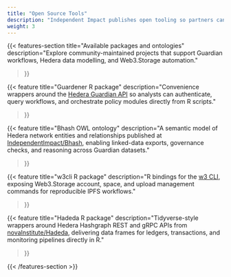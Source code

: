 ```yaml
---
title: "Open Source Tools"
description: "Independent Impact publishes open tooling so partners can build and integrate faster."
weight: 3
---
```


{{< features-section
    title="Available packages and ontologies"
    description="Explore community-maintained projects that support Guardian workflows, Hedera data modelling, and Web3.Storage automation."
>}}

{{< feature
    title="Guardener R package"
    description="Convenience wrappers around the [Hedera Guardian API](https://github.com/IndependentImpact/Guardener) so analysts can authenticate, query workflows, and orchestrate policy modules directly from R scripts."
>}}

{{< feature
    title="Bhash OWL ontology"
    description="A semantic model of Hedera network entities and relationships published at [IndependentImpact/Bhash](https://github.com/IndependentImpact/Bhash), enabling linked-data exports, governance checks, and reasoning across Guardian datasets."
>}}

{{< feature
    title="w3cli R package"
    description="R bindings for the [w3 CLI](https://github.com/IndependentImpact/w3cli), exposing Web3.Storage account, space, and upload management commands for reproducible IPFS workflows."
>}}

{{< feature
    title="Hadeda R package"
    description="Tidyverse-style wrappers around Hedera Hashgraph REST and gRPC APIs from [novaInstitute/Hadeda](https://github.com/novaInstitute/Hadeda), delivering data frames for ledgers, transactions, and monitoring pipelines directly in R."
>}}

{{< /features-section >}}

